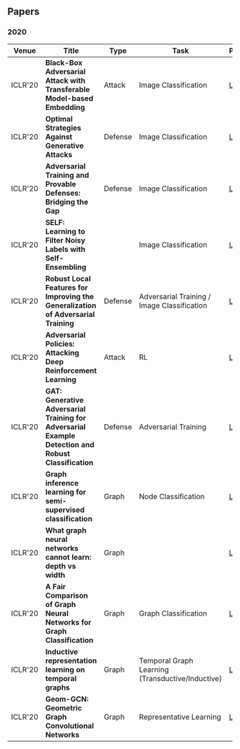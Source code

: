 ## Papers

### 2020
| Venue | Title           | Type       |  Task | Paper       | Code |
| --------- | -------- | -------- | -------- | ----------- | ---- |
| ICLR'20 | **Black-Box Adversarial Attack with Transferable Model-based Embedding** | Attack | Image Classification | [Link](https://openreview.net/pdf?id=SJxhNTNYwB) |  |
| ICLR'20 | **Optimal Strategies Against Generative Attacks**  | Defense  |  Image Classification  |  [Link](https://openreview.net/pdf?id=BkgzMCVtPB) | |
| ICLR'20 |**Adversarial Training and Provable Defenses: Bridging the Gap** | Defense | Image Classification | [Link](https://openreview.net/pdf?id=SJxSDxrKDr)| |
| ICLR'20 | **SELF: Learning to Filter Noisy Labels with Self-Ensembling** |  | Image Classification |  [Link](https://openreview.net/pdf?id=HkgsPhNYPS) | |
| ICLR'20 | **Robust Local Features for Improving the Generalization of Adversarial Training** | Defense | Adversarial Training / Image Classification | [Link](https://openreview.net/pdf?id=H1lZJpVFvr) |  |
| ICLR'20 | **Adversarial Policies: Attacking Deep Reinforcement Learning** | Attack | RL | [Link](https://openreview.net/pdf?id=HJgEMpVFwB) |  |
| ICLR'20 | **GAT: Generative Adversarial Training for Adversarial Example Detection and Robust Classification** | Defense | Adversarial Training | [Link](https://openreview.net/pdf?id=SJeQEp4YDH) |  |
| ICLR'20 | **Graph inference learning for semi-supervised classification** | Graph | Node Classification | [Link](https://openreview.net/pdf?id=r1evOhEKvH) | |
| ICLR'20 | **What graph neural networks cannot learn: depth vs width** | Graph || [Link](https://openreview.net/pdf?id=B1l2bp4YwS) | |
| ICLR'20 | **A Fair Comparison of Graph Neural Networks for Graph Classification** | Graph | Graph Classification | [Link](https://openreview.net/pdf?id=HygDF6NFPB) | |
| ICLR'20 | **Inductive representation learning on temporal graphs** | Graph | Temporal Graph Learning (Transductive/Inductive) | [Link](https://openreview.net/pdf?id=rJeW1yHYwH) | |
| ICLR'20 | **Geom-GCN: Geometric Graph Convolutional Networks** | Graph | Representative Learning |  [Link](https://openreview.net/pdf?id=S1e2agrFvS) | |
